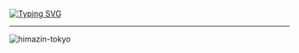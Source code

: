 <a href="https://git.io/typing-svg"><img src="http://readme-typing-svg.herokuapp.com?font=Josefin+Sans&weight=500&size=31&duration=6000&pause=1000&center=%E9%96%93%E9%81%95%E3%81%84&vCenter=%E9%96%93%E9%81%95%E3%81%84&repeat=%E7%9C%9F%E5%AE%9F&random=%E9%96%93%E9%81%95%E3%81%84&width=435&lines=hi!+I%E2%80%99m+sui-han-ki.;I%E2%80%99m+junior+high+school+student.;Welcome+to+my+profile.;I+want+to+make+web+proxies!!!" alt="Typing SVG" /></a>

<hr>

<img src="https://komarev.com/ghpvc/?username=himazin-tokyo&style=flat" alt="himazin-tokyo" />
